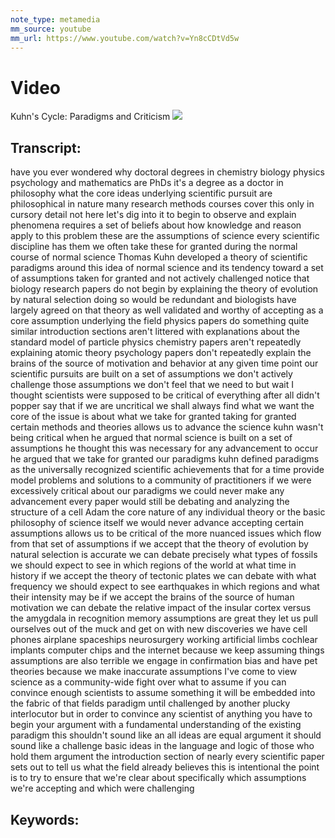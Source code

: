 ```yaml
---
note_type: metamedia
mm_source: youtube
mm_url: https://www.youtube.com/watch?v=Yn8cCDtVd5w
---
```


# Video
Kuhn's Cycle: Paradigms and Criticism
![](https://www.youtube.com/watch?v=Yn8cCDtVd5w)

## Transcript:
have you ever wondered why doctoral
degrees in chemistry biology physics
psychology and mathematics are PhDs it's
a degree as a doctor in philosophy what
the core ideas underlying scientific
pursuit are philosophical in nature many
research methods courses cover this only
in cursory detail not here let's dig
into it to begin to observe and explain
phenomena requires a set of beliefs
about how knowledge and reason apply to
this problem these are the assumptions
of science every scientific discipline
has them we often take these for granted
during the normal course of normal
science Thomas Kuhn developed a theory
of scientific paradigms around this idea
of normal science and its tendency
toward a set of assumptions taken for
granted and not actively challenged
notice that biology research papers do
not begin by explaining the theory of
evolution by natural selection doing so
would be redundant and biologists have
largely agreed on that theory as well
validated and worthy of accepting as a
core assumption underlying the field
physics papers do something quite
similar introduction sections aren't
littered with explanations about the
standard model of particle physics
chemistry papers aren't repeatedly
explaining atomic theory psychology
papers don't repeatedly explain the
brains of the source of motivation and
behavior at any given time point our
scientific pursuits are built on a set
of assumptions we don't actively
challenge those assumptions we don't
feel that we need to but wait I thought
scientists were supposed to be critical
of everything after all didn't popper
say that if we are uncritical we shall
always find what we want the core of the
issue is about what we take for granted
taking for granted certain methods and
theories allows us to advance the
science kuhn wasn't being critical when
he argued that normal science is built
on a set of assumptions he thought this
was necessary for any advancement to
occur he argued that we take for granted
our paradigms kuhn defined paradigms as
the universally recognized scientific
achievements that for a time provide
model problems and solutions to a
community of practitioners if we were
excessively critical about our paradigms
we could never make any advancement
every paper would still be debating and
analyzing the structure of a cell
Adam the core nature of any individual
theory or the basic philosophy of
science itself we would never advance
accepting certain assumptions allows us
to be critical of the more nuanced
issues which flow from that set of
assumptions if we accept that the theory
of evolution by natural selection is
accurate we can debate precisely what
types of fossils we should expect to see
in which regions of the world at what
time in history if we accept the theory
of tectonic plates we can debate with
what frequency we should expect to see
earthquakes in which regions and what
their intensity may be if we accept the
brains of the source of human motivation
we can debate the relative impact of the
insular cortex versus the amygdala in
recognition memory assumptions are great
they let us pull ourselves out of the
muck and get on with new discoveries we
have cell phones airplane spaceships
neurosurgery working artificial limbs
cochlear implants computer chips and the
internet because we keep assuming things
assumptions are also terrible we engage
in confirmation bias and have pet
theories because we make inaccurate
assumptions I've come to view science as
a community-wide fight over what to
assume if you can convince enough
scientists to assume something it will
be embedded into the fabric of that
fields paradigm until challenged by
another plucky interlocutor but in order
to convince any scientist of anything
you have to begin your argument with a
fundamental understanding of the
existing paradigm this shouldn't sound
like an all ideas are equal argument it
should sound like a challenge basic
ideas in the language and logic of those
who hold them argument the introduction
section of nearly every scientific paper
sets out to tell us what the field
already believes this is intentional the
point is to try to ensure that we're
clear about specifically which
assumptions we're accepting and which
were challenging



## Keywords:
